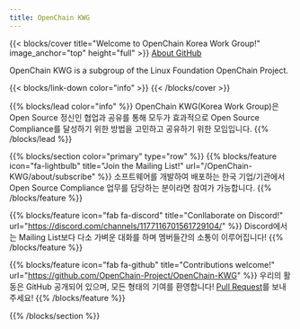 ```yaml
---
title: OpenChain KWG
---
```


{{< blocks/cover title="Welcome to OpenChain Korea Work Group!" image_anchor="top" height="full" >}}
<a class="btn btn-lg btn-primary me-3 mb-4" href="/OpenChain-KWG/about/">
  About <i class="fas fa-arrow-alt-circle-right ms-2"></i>
</a>
<a class="btn btn-lg btn-secondary me-3 mb-4" href="https://github.com/OpenChain-Project/OpenChain-KWG">
  GitHub <i class="fab fa-github ms-2 "></i>
</a>
<p class="lead mt-5">OpenChain KWG is a subgroup of the Linux Foundation OpenChain Project.</p>
{{< blocks/link-down color="info" >}}
{{< /blocks/cover >}}


{{% blocks/lead color="info" %}}
OpenChain KWG(Korea Work Group)은 Open Source 정신인 협업과 공유를 통해 모두가 효과적으로 Open Source Compliance를 달성하기 위한 방법을 고민하고 공유하기 위한 모임입니다.
{{% /blocks/lead %}}


{{% blocks/section color="primary" type="row" %}}
{{% blocks/feature icon="fa-lightbulb" title="Join the Mailing List!" url="/OpenChain-KWG/about/subscribe" %}}
소프트웨어를 개발하여 배포하는 한국 기업/기관에서 Open Source Compliance 업무를 담당하는 분이라면 참여가 가능합니다.
{{% /blocks/feature %}}

{{% blocks/feature icon="fab fa-discord" title="Conllaborate on Discord!" url="https://discord.com/channels/1177116701561729104/" %}}
Discord에서는 Mailing List보다 다소 가벼운 대화를 하며 멤버들간의 소통이 이루어집니다! 
{{% /blocks/feature %}}

{{% blocks/feature icon="fab fa-github" title="Contributions welcome!" url="https://github.com/OpenChain-Project/OpenChain-KWG" %}}
우리의 활동은 GitHub 공개되어 있으며, 모든 형태의 기여를 환영합니다! [Pull Request](https://github.com/OpenChain-Project/OpenChain-KWG/pulls)를 보내주세요!
{{% /blocks/feature %}}

{{% /blocks/section %}}


<!-- {{% blocks/section %}}
This is the second section
{.h1 .text-center}
{{% /blocks/section %}}

{{% blocks/section type="row" %}}

{{% blocks/feature icon="fab fa-app-store-ios" title="Download **from AppStore**" %}}
Get the Goldydocs app!
{{% /blocks/feature %}}

{{% blocks/feature icon="fab fa-github" title="Contributions welcome!"
    url="https://github.com/google/docsy-example" %}}
We do a [Pull Request](https://github.com/google/docsy-example/pulls)
contributions workflow on **GitHub**. New users are always welcome!
{{% /blocks/feature %}}

{{% blocks/feature icon="fab fa-twitter" title="Follow us on Twitter!"
    url="https://twitter.com/GoHugoIO" %}}
For announcement of latest features etc.
{{% /blocks/feature %}}

{{% /blocks/section %}}


{{% blocks/section %}}
This is the another section
{.h1 .text-center}
{{% /blocks/section %}} -->